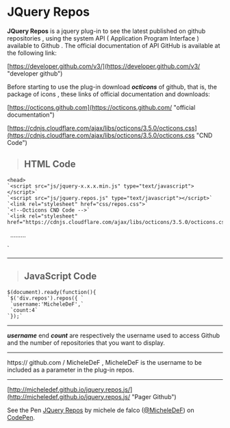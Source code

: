# JQuery Repos #

**JQuery Repos** is a jquery plug-in to see the latest published on github repositories , using the system API ( Application Program Interface ) available to Github .
The official documentation of API GitHub is available at the following link:


[https://developer.github.com/v3/](https://developer.github.com/v3/ "developer github")

Before starting to use the plug-in download ***octicons*** of github, that is, the package of icons , these links of official documentation and downloads:

[https://octicons.github.com](https://octicons.github.com/ "official documentation")

[https://cdnjs.cloudflare.com/ajax/libs/octicons/3.5.0/octicons.css](https://cdnjs.cloudflare.com/ajax/libs/octicons/3.5.0/octicons.css "CND Code")

>##  HTML Code ##

    <head>
    `<script src="js/jquery-x.x.x.min.js" type="text/javascript"></script>`
    `<script src="js/jquery.repos.js" type="text/javascript"></script>`
    `<link rel="stylesheet" href="css/repos.css">`
    `<!--Octicons CND Code -->`
    `<link rel="stylesheet" href="https://cdnjs.cloudflare.com/ajax/libs/octicons/3.5.0/octicons.css">
`
    `.........`
    `<body>`
    `<div class="repos"></div>`
    




----------

>## JavaScript Code  ##

    $(document).ready(function(){
    `$('div.repos').repos({ `
     `username:'MicheleDeF',`
     `count:4`
    `});`

----------
***username*** end ***count*** are respectively the username used to access Github and the number of repositories that you want to display.

----------

https:// github.com / MicheleDeF , MicheleDeF is the username to be included as a parameter in the plug-in repos.

----------
[http://micheledef.github.io/jquery.repos.js/](http://micheledef.github.io/jquery.repos.js/ "Pager Github")

<p data-height="265" data-theme-id="light" data-slug-hash="vKXKZr" data-default-tab="js,result" data-user="MicheleDeF" data-embed-version="2" data-preview="true" class="codepen">See the Pen <a href="http://codepen.io/MicheleDeF/pen/vKXKZr/">JQuery Repos</a> by michele de falco (<a href="http://codepen.io/MicheleDeF">@MicheleDeF</a>) on <a href="http://codepen.io">CodePen</a>.</p>
<script async src="//assets.codepen.io/assets/embed/ei.js"></script>


